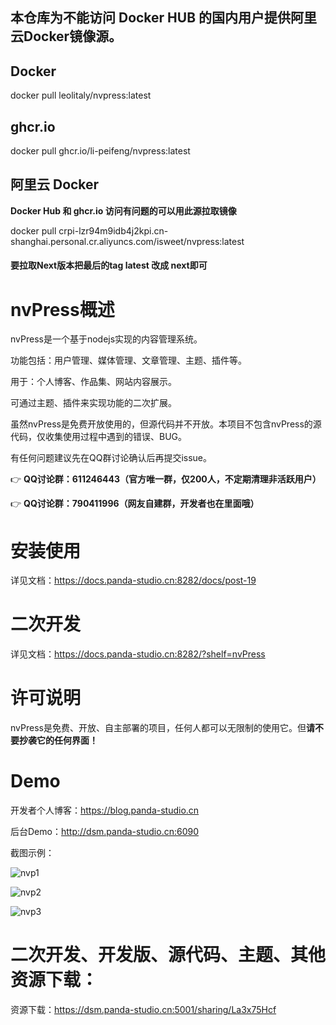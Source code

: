 ## 本仓库为不能访问 Docker HUB 的国内用户提供阿里云Docker镜像源。
## Docker
docker pull leolitaly/nvpress:latest

## ghcr.io
docker pull ghcr.io/li-peifeng/nvpress:latest

## 阿里云 Docker
**Docker Hub 和 ghcr.io 访问有问题的可以用此源拉取镜像**

docker pull crpi-lzr94m9idb4j2kpi.cn-shanghai.personal.cr.aliyuncs.com/isweet/nvpress:latest

#### 要拉取Next版本把最后的tag latest 改成 next即可

# nvPress概述

nvPress是一个基于nodejs实现的内容管理系统。

功能包括：用户管理、媒体管理、文章管理、主题、插件等。

用于：个人博客、作品集、网站内容展示。

可通过主题、插件来实现功能的二次扩展。

虽然nvPress是免费开放使用的，但源代码并不开放。本项目不包含nvPress的源代码，仅收集使用过程中遇到的错误、BUG。

有任何问题建议先在QQ群讨论确认后再提交issue。

👉 **QQ讨论群：611246443（官方唯一群，仅200人，不定期清理非活跃用户）**

👉 **QQ讨论群：790411996（网友自建群，开发者也在里面哦）**

# 安装使用

详见文档：https://docs.panda-studio.cn:8282/docs/post-19

# 二次开发

详见文档：https://docs.panda-studio.cn:8282/?shelf=nvPress

# 许可说明

nvPress是免费、开放、自主部署的项目，任何人都可以无限制的使用它。但**请不要抄袭它的任何界面！**

# Demo

开发者个人博客：https://blog.panda-studio.cn

后台Demo：http://dsm.panda-studio.cn:6090

截图示例：

![nvp1](https://github.com/nvPress/nvPress/assets/26618275/cf500eba-0522-4db5-8e56-1f553bbec4c5)

![nvp2](https://github.com/nvPress/nvPress/assets/26618275/a222cc3b-4884-42a0-9ecb-1a64e16d9d65)

![nvp3](https://github.com/nvPress/nvPress/assets/26618275/3abec987-ec9b-4c33-8423-3d188f460d70)

# 二次开发、开发版、源代码、主题、其他资源下载：

资源下载：https://dsm.panda-studio.cn:5001/sharing/La3x75Hcf
